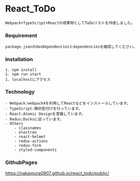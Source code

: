 # React_ToDo
    Webpack+TypeScript+Reactの成果物としてToDoリストを作成しました。

### Requirement
    package.jsonのdevDependenciesとdependenciesを確認してください。

### Installation
    1. npm install
    1. npm run start
    1. localhostにアクセス

### Technology
    - Webpack:webpack4を利用してReactなどをインストールしています。
    - TypeScript:静的型付けを行っています。
    - React:Atomic Designを意識しています。
    - Redux:Ducksに従っています。
    - Others
        - classnames
        - electron
        - react-helmet
        - redux-actions
        - redux-form
        - styled-components

### GithubPages
https://nakamura0907.github.io/react_todo/public/
